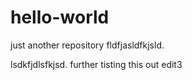 
# hello-world
just another repository
fldfjasldfkjsld.

lsdkfjdlsfkjsd.
further tisting this out
edit3
